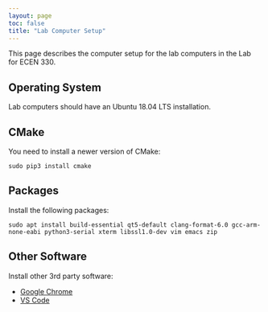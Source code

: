 ```yaml
---
layout: page
toc: false
title: "Lab Computer Setup"
---
```


This page describes the computer setup for the lab computers in the Lab for ECEN 330.

## Operating System 

Lab computers should have an Ubuntu 18.04 LTS installation.


## CMake 

You need to install a newer version of CMake:

    sudo pip3 install cmake


## Packages

Install the following packages:


    sudo apt install build-essential qt5-default clang-format-6.0 gcc-arm-none-eabi python3-serial xterm libssl1.0-dev vim emacs zip 


## Other Software 

Install other 3rd party software:

  * [Google Chrome](https://google.com/chrome)
  * [VS Code](https://code.visualstudio.com/download)

